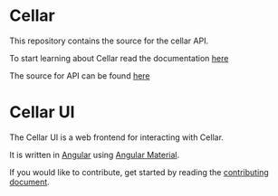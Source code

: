 # Cellar

This repository contains the source for the cellar API.

To start learning about Cellar read the documentation [here][cellar-docs]

The source for API can be found [here][api]


# Cellar UI

The Cellar UI is a web frontend for interacting with Cellar.

It is written in [Angular][angular] using [Angular Material][angular-material].

If you would like to contribute, get started by reading the [contributing document][contributing].


[angular]: https://angular.io/
[angular-material]: https://material.angular.io/
[cellar-docs]: https://cellar-app.gitlab.io
[contributing]: CONTRIBUTING.md
[api]: https://gitlab.com/cellar-app/cellar-api

